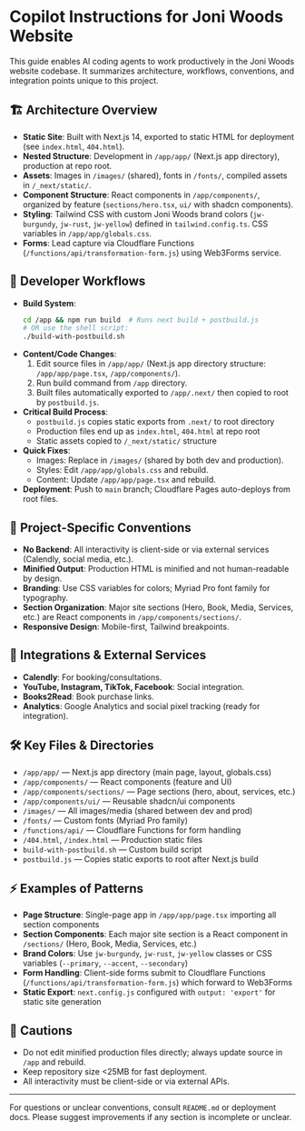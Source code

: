 # Copilot Instructions for Joni Woods Website

This guide enables AI coding agents to work productively in the Joni Woods website codebase. It summarizes architecture, workflows, conventions, and integration points unique to this project.

## 🏗️ Architecture Overview
- **Static Site**: Built with Next.js 14, exported to static HTML for deployment (see `index.html`, `404.html`).
- **Nested Structure**: Development in `/app/app/` (Next.js app directory), production at repo root.
- **Assets**: Images in `/images/` (shared), fonts in `/fonts/`, compiled assets in `/_next/static/`.
- **Component Structure**: React components in `/app/components/`, organized by feature (`sections/hero.tsx`, `ui/` with shadcn components).
- **Styling**: Tailwind CSS with custom Joni Woods brand colors (`jw-burgundy`, `jw-rust`, `jw-yellow`) defined in `tailwind.config.ts`. CSS variables in `/app/app/globals.css`.
- **Forms**: Lead capture via Cloudflare Functions (`/functions/api/transformation-form.js`) using Web3Forms service.

## 🔧 Developer Workflows
- **Build System**: 
  ```bash
  cd /app && npm run build  # Runs next build + postbuild.js
  # OR use the shell script:
  ./build-with-postbuild.sh
  ```
- **Content/Code Changes**:
  1. Edit source files in `/app/app/` (Next.js app directory structure: `/app/app/page.tsx`, `/app/components/`).
  2. Run build command from `/app` directory.
  3. Built files automatically exported to `/app/.next/` then copied to root by `postbuild.js`.
- **Critical Build Process**: 
  - `postbuild.js` copies static exports from `.next/` to root directory
  - Production files end up as `index.html`, `404.html` at repo root
  - Static assets copied to `/_next/static/` structure
- **Quick Fixes**:
  - Images: Replace in `/images/` (shared by both dev and production).
  - Styles: Edit `/app/app/globals.css` and rebuild.
  - Content: Update `/app/app/page.tsx` and rebuild.
- **Deployment**: Push to `main` branch; Cloudflare Pages auto-deploys from root files.

## 🧩 Project-Specific Conventions
- **No Backend**: All interactivity is client-side or via external services (Calendly, social media, etc.).
- **Minified Output**: Production HTML is minified and not human-readable by design.
- **Branding**: Use CSS variables for colors; Myriad Pro font family for typography.
- **Section Organization**: Major site sections (Hero, Book, Media, Services, etc.) are React components in `/app/components/sections/`.
- **Responsive Design**: Mobile-first, Tailwind breakpoints.

## 🔗 Integrations & External Services
- **Calendly**: For booking/consultations.
- **YouTube, Instagram, TikTok, Facebook**: Social integration.
- **Books2Read**: Book purchase links.
- **Analytics**: Google Analytics and social pixel tracking (ready for integration).

## 🛠 Key Files & Directories
- `/app/app/` — Next.js app directory (main page, layout, globals.css)
- `/app/components/` — React components (feature and UI)
- `/app/components/sections/` — Page sections (hero, about, services, etc.)
- `/app/components/ui/` — Reusable shadcn/ui components
- `/images/` — All images/media (shared between dev and prod)
- `/fonts/` — Custom fonts (Myriad Pro family)
- `/functions/api/` — Cloudflare Functions for form handling
- `/404.html`, `/index.html` — Production static files
- `build-with-postbuild.sh` — Custom build script
- `postbuild.js` — Copies static exports to root after Next.js build

## ⚡ Examples of Patterns
- **Page Structure**: Single-page app in `/app/app/page.tsx` importing all section components
- **Section Components**: Each major site section is a React component in `/sections/` (Hero, Book, Media, Services, etc.)
- **Brand Colors**: Use `jw-burgundy`, `jw-rust`, `jw-yellow` classes or CSS variables (`--primary`, `--accent`, `--secondary`)
- **Form Handling**: Client-side forms submit to Cloudflare Functions (`/functions/api/transformation-form.js`) which forward to Web3Forms
- **Static Export**: `next.config.js` configured with `output: 'export'` for static site generation

## 🚨 Cautions
- Do not edit minified production files directly; always update source in `/app` and rebuild.
- Keep repository size <25MB for fast deployment.
- All interactivity must be client-side or via external APIs.

---

For questions or unclear conventions, consult `README.md` or deployment docs. Please suggest improvements if any section is incomplete or unclear.
